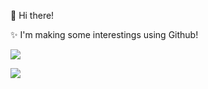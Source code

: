 👋 Hi there!

✨ I'm making some interestings using Github!

![](https://github-readme-stats.vercel.app/api/top-langs/?username=IceCang&bg_color=000022&text_color=66ccff&title_color=f400ff)

![](https://github-readme-stats.vercel.app/api?username=IceCang&bg_color=000022&text_color=66ccff&title_color=f400ff)
